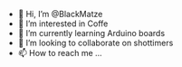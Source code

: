 - 👋 Hi, I’m @BlackMatze
- 👀 I’m interested in Coffe
- 🌱 I’m currently learning Arduino boards
- 💞️ I’m looking to collaborate on shottimers
- 📫 How to reach me ...

<!---
BlackMatze/BlackMatze is a ✨ special ✨ repository because its `README.md` (this file) appears on your GitHub profile.
You can click the Preview link to take a look at your changes.
--->
